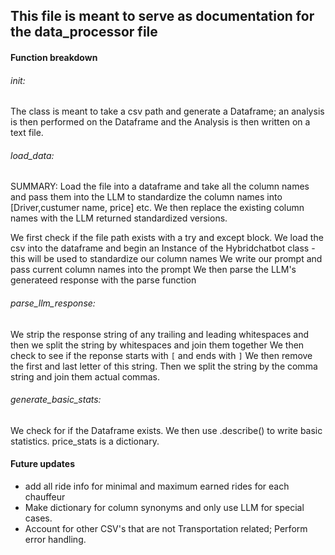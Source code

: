 ## This file is meant to serve as documentation for the data_processor file

#### Function breakdown 
###### init:
The class is meant to take a csv path and generate a Dataframe; an analysis is then performed on the Dataframe and the Analysis is then written on a text file.
###### load_data:
SUMMARY: Load the file into a dataframe and take all the column names and pass them into the LLM to standardize the column names into [Driver,custumer name, price] etc. We then replace the existing column names with the LLM returned standardized versions.

We first check if the file path exists with a try and except block.
We load the csv into the dataframe and begin an Instance of the Hybridchatbot class - this will be used to standardize our column names
We write our prompt and pass current column names into the prompt
We then parse the LLM's generateed response with the parse function

###### parse_llm_response:
We strip the response string of any trailing and leading whitespaces and then we split the string by whitespaces and join them together
We then check to see if the reponse starts with `[` and ends with  `]`
We then remove the first and last letter of this string.
Then we split the string by the comma string and join them actual commas. 

###### generate_basic_stats:
We check for if the Dataframe exists.
We then use .describe() to write basic statistics.
price_stats is a dictionary.



#### Future updates
- add all ride info for minimal and maximum earned rides for each chauffeur
- Make dictionary for column synonyms and only use LLM for special cases.
- Account for other CSV's that are not Transportation related; Perform error handling.
